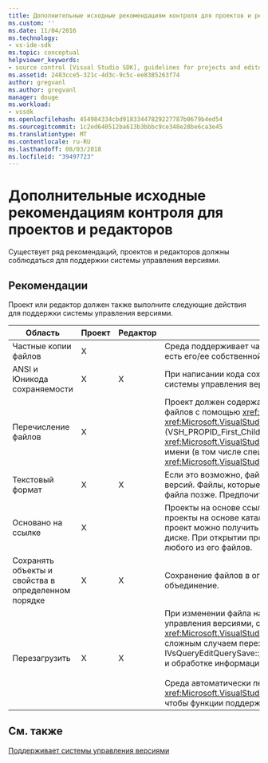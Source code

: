 ```yaml
---
title: Дополнительные исходные рекомендациям контроля для проектов и редакторов | Документация Майкрософт
ms.custom: ''
ms.date: 11/04/2016
ms.technology:
- vs-ide-sdk
ms.topic: conceptual
helpviewer_keywords:
- source control [Visual Studio SDK], guidelines for projects and editors
ms.assetid: 2483cce5-321c-4d3c-9c5c-ee8385263f74
author: gregvanl
ms.author: gregvanl
manager: douge
ms.workload:
- vssdk
ms.openlocfilehash: 454984334cbd91833447829227787b0679b4ed54
ms.sourcegitcommit: 1c2ed640512ba613b3bbbc9ce348e28be6ca3e45
ms.translationtype: MT
ms.contentlocale: ru-RU
ms.lasthandoff: 08/03/2018
ms.locfileid: "39497723"
---
```

# <a name="additional-source-control-guidelines-for-projects-and-editors"></a>Дополнительные исходные рекомендациям контроля для проектов и редакторов
Существует ряд рекомендаций, проектов и редакторов должны соблюдаться для поддержки системы управления версиями.  
  
## <a name="guidelines"></a>Рекомендации  
 Проект или редактор должен также выполните следующие действия для поддержки системы управления версиями.  
  
|Область|Проект|Редактор|Подробные сведения|  
|----------|-------------|------------|-------------|  
|Частные копии файлов|X||Среда поддерживает частные копии файлов. То есть у каждого пользователя, прикрепления в проекте есть его/ее собственной закрытой копии файлов в этом проекте.|  
|ANSI и Юникода сохраняемости|X|X|При написании кода сохраняемости, сохранения файлов в формате ANSI, так как большинство программ системы управления версиями в настоящее время не поддерживают Юникод.|  
|Перечисление файлов|X||Проект должен содержать список всех файлов в этом и должен иметь возможность при перечислении файлов с помощью <xref:Microsoft.VisualStudio.Shell.Interop.IVsSccProject2> или <xref:Microsoft.VisualStudio.Shell.Interop.IVsHierarchy.GetProperty%2A> (VSH_PROPID_First_Child/Next_Sibling). Проект также должны предоставлять имена элементов через его <xref:Microsoft.VisualStudio.Shell.Interop.IVsProject.GetMkDocument%2A> реализации и поддержки поиск по имени (в том числе специальные файлы) через его <xref:Microsoft.VisualStudio.Shell.Interop.IVsProject.IsDocumentInProject%2A> реализации.|  
|Текстовый формат|X|X|Если это возможно, файлы должны находиться в текстовом формате для поддержки объединения разных версий. Файлы, которые не находятся в текстовом формате невозможно объединить с другими версиями файла позже. Предпочитаемый текстовый формат — XML.|  
|Основано на ссылке|X||Проекты на основе ссылки, легко поддерживаются в системе управления версиями. Тем не менее проекты на основе каталогов также поддерживаются системой управления версиями, до тех пор, пока проект можно получить список файлов по требованию, независимо от того, существуют ли эти файлы на диске. При открытии проекта из системы управления версиями, файл проекта получаемых раньше любого из его файлов.|  
|Сохранять объекты и свойства в определенном порядке|X|X|Сохранение файлов в определенном порядке, например в алфавитном порядке, чтобы упростить объединение.|  
|Перезагрузить|X|X|При изменении файла на диске редактора необходимо перезагрузить его. Если вы участвуете в системе управления версиями, среде перезагрузить данные для вас, вызвав вашей <xref:Microsoft.VisualStudio.Shell.Interop.IVsPersistDocData2.ReloadDocData%2A> реализации. Самым сложным случаем перезагрузить является извлечения происходит, когда вы вызвали IVsQueryEditQuerySave::<xref:Microsoft.VisualStudio.Shell.Interop.IVsQueryEditQuerySave2.QueryEditFiles%2A> и обработке информации. Тем не менее перезагрузить кода необходимо выполнить в такой ситуации.<br /><br /> Среда автоматически перезагружать файлы проекта. Тем не менее, проект должен реализовывать <xref:Microsoft.VisualStudio.Shell.Interop.IVsPersistHierarchyItem2> если оно содержит вложенные иерархии, чтобы функции поддержки перезагрузки вложенные файлы проекта.|  
  
## <a name="see-also"></a>См. также  
 [Поддерживает системы управления версиями](../../extensibility/internals/supporting-source-control.md)